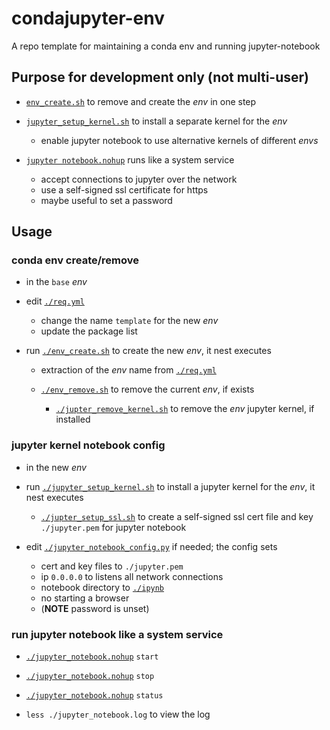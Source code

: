 # condajupyter-env

A repo template for maintaining a conda env and running jupyter-notebook

## Purpose for development only (not multi-user)

* [`env_create.sh`](#conda-env-createremove) to remove and create the _env_ in one step
  
* [`jupyter_setup_kernel.sh`](#jupyter-kernel-notebook-config) to
  install a separate kernel for the _env_
  
  - enable jupyter notebook to use alternative kernels of different _envs_

* [`jupyter notebook.nohup`](#run-jupyter-notebook-like-a-system-service)
  runs like a system service

    - accept connections to jupyter over the network
    - use a self-signed ssl certificate for https
    - maybe useful to set a password

## Usage

### conda env create/remove

* in the `base` _env_

* edit [`./req.yml`](req.yml)

  - change the name `template` for the new _env_
  - update the package list

* run [`./env_create.sh`](env_create.sh) to create the new _env_, it nest executes

  - extraction of the _env_ name from [`./req.yml`](req.yml)

  - [`./env_remove.sh`](env_remove.sh) to remove the current _env_, if exists

    - [`./jupter_remove_kernel.sh`](jupyter_remove.sh) to remove
      the _env_ jupyter kernel, if installed
      
### jupyter kernel notebook config
 
* in the new _env_

* run [`./jupyter_setup_kernel.sh`](jupyter_setup_kerne.sh) to
  install a jupyter kernel for the _env_, it nest executes
  - [`./jupter_setup_ssl.sh`](jupyter_setup_ssh.sh) to create
    a self-signed ssl cert file and key `./jupyter.pem` for jupyter notebook
   
* edit [`./jupyter_notebook_config.py`](jupyter_notebook_config.py)
  if needed; the config sets

  - cert and key files to `./jupyter.pem`
  - ip `0.0.0.0` to listens all network connections
  - notebook directory to [`./ipynb`](ipynb)
  - no starting a browser
  - (__NOTE__ password is unset)

### run jupyter notebook like a system service

* [`./jupyter_notebook.nohup`](jupyter_notebook.nohop) `start`

* [`./jupyter_notebook.nohup`](jupyter_notebook.nohop) `stop`

* [`./jupyter_notebook.nohup`](jupyter_notebook.nohop) `status`

* `less ./jupyter_notebook.log` to view the log



